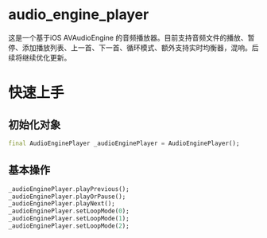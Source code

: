 
# audio_engine_player

这是一个基于iOS AVAudioEngine 的音频播放器。目前支持音频文件的播放、暂停、添加播放列表、上一首、下一首、循环模式、额外支持实时均衡器，混响。后续将继续优化更新。

# 快速上手

## 初始化对象

``` dart
final AudioEnginePlayer _audioEnginePlayer = AudioEnginePlayer();
```

## 基本操作

``` dart
_audioEnginePlayer.playPrevious();
_audioEnginePlayer.playOrPause();
_audioEnginePlayer.playNext();
_audioEnginePlayer.setLoopMode(0);
_audioEnginePlayer.setLoopMode(1);
_audioEnginePlayer.setLoopMode(2);
```
